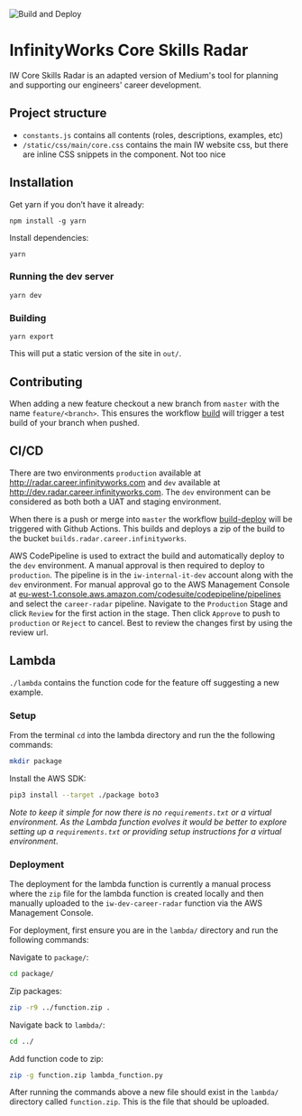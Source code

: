 ![Build and Deploy](https://github.com/infinityworks/snowflake/workflows/Build%20and%20Deploy/badge.svg)

# InfinityWorks Core Skills Radar

IW Core Skills Radar is an adapted version of Medium's tool for planning and supporting our engineers' career development.

## Project structure
* `constants.js` contains all contents (roles, descriptions, examples, etc)
* `/static/css/main/core.css` contains the main IW website css, but there are inline CSS snippets in the component. Not too nice

## Installation

Get yarn if you don’t have it already:

`npm install -g yarn`

Install dependencies:

`yarn`

### Running the dev server

`yarn dev`

### Building

`yarn export`

This will put a static version of the site in `out/`.

## Contributing
When adding a new feature checkout a new branch from `master` with the name `feature/<branch>`. This ensures the workflow [build](.github/workflows/build.yml) will trigger a test build of your branch when pushed.

## CI/CD
There are two environments `production` available at http://radar.career.infinityworks.com and `dev` available at http://dev.radar.career.infinityworks.com. The `dev` environment can be considered as both both a UAT and staging environment.

When there is a push or merge into `master` the workflow [build-deploy](.github/workflows/build-deploy.yml) will be triggered with Github Actions. This builds and deploys a zip of the build to the bucket `builds.radar.career.infinityworks`.

AWS CodePipeline is used to extract the build and automatically deploy to the `dev` environment. A manual approval is then required to deploy to `production`. The pipeline is in the `iw-internal-it-dev` account along with the `dev` environment. For manual approval go to the AWS Management Console at [eu-west-1.console.aws.amazon.com/codesuite/codepipeline/pipelines](https://eu-west-1.console.aws.amazon.com/codesuite/codepipeline/pipelines) and select the `career-radar` pipeline. Navigate to the `Production` Stage and click `Review` for the first action in the stage. Then click `Approve` to push to `production` or `Reject` to cancel. Best to review the changes first by using the review url.

## Lambda
`./lambda` contains the function code for the feature off suggesting a new example.

### Setup
From the terminal `cd` into the lambda directory and run the the following commands:

```bash
mkdir package
```
Install the AWS SDK:

```bash
pip3 install --target ./package boto3
```
*Note to keep it simple for now there is no `requirements.txt` or a virtual environment. As the Lambda function evolves it would be better to explore setting up a `requirements.txt` or providing setup instructions for a virtual environment*.

### Deployment
The deployment for the lambda function is currently a manual process where the `zip` file for the lambda function is created locally and then manually uploaded to the `iw-dev-career-radar` function via the AWS Management Console.

For deployment, first ensure you are in the `lambda/` directory and run the following commands:

Navigate to `package/`:
```bash
cd package/
```
Zip packages:

```bash
zip -r9 ../function.zip .
```
Navigate back to `lambda/`:
```bash
cd ../
```
Add function code to zip:
```bash
zip -g function.zip lambda_function.py
```

After running the commands above a new file should exist in the `lambda/` directory called `function.zip`. This is the file that should be uploaded.
